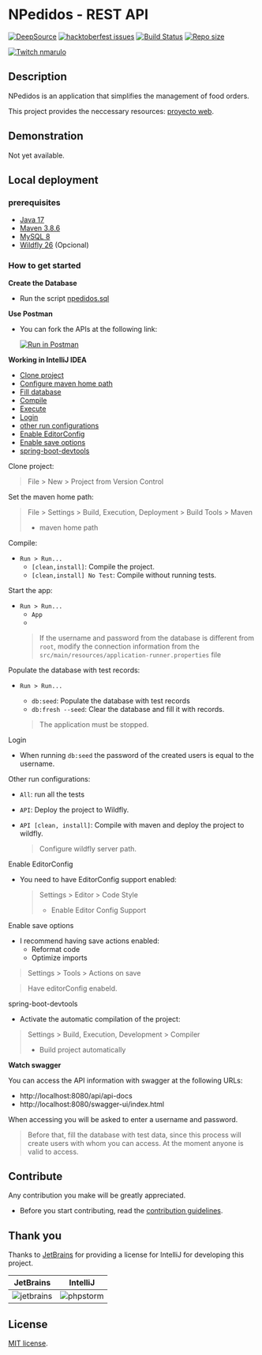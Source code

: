 # NPedidos - REST API

[![DeepSource](https://deepsource.io/gh/npedidos/rest-api.svg/?label=active+issues&show_trend=true&token=Dfu5Zcgrcwn5tDz83zE1QmFe)](https://deepsource.io/gh/npedidos/rest-api/?ref=repository-badge)
[![hacktoberfest issues](https://img.shields.io/github/hacktoberfest/2022/npedidos/rest-api?color=%237259a3&style=flat-square)](https://github.com/npedidos/rest-api/issues?q=is%3Aissue+label%3Ahacktoberfest+is%3Aopen)
[![Build Status](https://img.shields.io/github/workflow/status/npedidos/rest-api/Build%20-%20master?label=Build%20-%20master&style=flat-square)](https://github.com/npedidos/rest-api/actions/workflows/build.yml)
[![Repo size](https://img.shields.io/github/repo-size/npedidos/rest-api?style=flat-square)](https://github.com/npedidos/rest-api)

[![Twitch nmarulo](https://img.shields.io/twitch/status/nmarulo?color=%23A970FF&label=twitch%20nmarulo&style=flat-square)](https://www.twitch.tv/nmarulo)

## Description

NPedidos is an application that simplifies the management of food orders.

This project provides the neccessary resources: [proyecto web](https://github.com/npedidos/web).

## Demonstration

Not yet available.

## Local deployment

### prerequisites

* [Java 17](https://jdk.java.net/archive/)
* [Maven 3.8.6](https://maven.apache.org/download.cgi)
* [MySQL 8](https://dev.mysql.com/downloads/mysql/)
* [Wildfly 26](https://www.wildfly.org/downloads/) (Opcional)

### How to get started

**Create the Database**

- Run the script [npedidos.sql](../npedidos.sql)

**Use Postman**

- You can fork the APIs at the following link:

  [![Run in Postman](https://run.pstmn.io/button.svg)](https://god.gw.postman.com/run-collection/3462094-1245bdc5-f0fc-4a80-b067-33db0095e664?action=collection%2Ffork&collection-url=entityId%3D3462094-1245bdc5-f0fc-4a80-b067-33db0095e664%26entityType%3Dcollection%26workspaceId%3Dfaa3b08b-5495-45eb-a53f-5d832821e4f2#?env%5Bnpedidos%20-%20local%5D=W3sia2V5IjoidXJsIiwidmFsdWUiOiJodHRwOi8vbG9jYWxob3N0OjgwODAvYXBpIiwiZW5hYmxlZCI6dHJ1ZSwidHlwZSI6ImRlZmF1bHQifSx7ImtleSI6InRva2VuIiwidmFsdWUiOiIiLCJlbmFibGVkIjp0cnVlLCJ0eXBlIjoiZGVmYXVsdCJ9XQ==)

**Working in IntelliJ IDEA**

- [Clone project](#clonar-proyecto)
- [Configure maven home path](#maven-home-path)
- [Fill database](#db-seed)
- [Compile](#compile)
- [Execute](#run)
- [Login](#login)
- [other run configurations](#run-configs)
- [Enable EditorConfig](#editor-config)
- [Enable save options](#on-save)
- [spring-boot-devtools](#spring-boot-devtools)

<a name="clonar-proyecto"></a>
Clone project:

> File > New > Project from Version Control

<a name="maven-home-path"></a>
Set the maven home path:

> File > Settings > Build, Execution, Deployment > Build Tools > Maven
> - maven home path

<a name="compile"></a>
Compile:

- `Run > Run...`
    - `[clean,install]`: Compile the project.
    - `[clean,install] No Test`: Compile without running tests.

<a name="run"></a>
Start the app:

- `Run > Run...`
    - `App`
    -
  > If the username and password from the database is different from `root`, modify the connection information
  > from the `src/main/resources/application-runner.properties` file

<a name="db-seed"></a>
Populate the database with test records:

- `Run > Run...`
    - `db:seed`: Populate the database with test records
    - `db:fresh --seed`: Clear the database and fill it with records.

  > The application must be stopped.

<a name="login"></a>
Login

- When running `db:seed` the password of the created users is equal to the username.

<a name="run-configs"></a>
Other run configurations:

- `All`: run all the tests
- `API`: Deploy the project to Wildfly.
- `API [clean, install]`: Compile with maven and deploy the project to wildfly.

  > Configure wildfly server path.

<a name="editor-config"></a>
Enable EditorConfig

- You need to have EditorConfig support enabled:

  > Settings > Editor > Code Style
  > - Enable Editor Config Support

<a name="on-save"></a>
Enable save options

- I recommend having save actions enabled:
    - Reformat code
    - Optimize imports

> Settings > Tools > Actions on save

> Have editorConfig enabeld.

<a name="spring-boot-devtools"></a>
spring-boot-devtools

- Activate the automatic compilation of the project:

> Settings > Build, Execution, Development > Compiler
> - Build project automatically

**Watch swagger**

You can access the API information with swagger at the following URLs:

- http://localhost:8080/api/api-docs
- http://localhost:8080/swagger-ui/index.html

When accessing you will be asked to enter a username and password.

> Before that, fill the database with test data, since this process will create users with whom you can
> access. At the moment anyone is valid to access.

## Contribute

Any contribution you make will be greatly appreciated.

- Before you start contributing, read the [contribution guidelines](CONTRIBUTING.md).

## Thank you

Thanks to [JetBrains](https://www.jetbrains.com/?from=SoftN%20CMS) for providing a license for IntelliJ for
developing this project.

| JetBrains  | IntelliJ                                                                                  |
| ------------- |-------------------------------------------------------------------------------------------|
| ![jetbrains](https://github.com/npedidos/rest-api/blob/master/img/jetbrains.svg "jetbrains") | ![phpstorm](https://github.com/npedidos/rest-api/blob/master/img/intellij.svg "intellij") |

## License

[MIT license](LICENSE).
